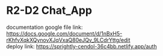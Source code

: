<h1>R2-D2 Chat_App</h1>


documentation google file link: https://docs.google.com/document/d/1nBxH5-rKhfvXqkXQynovXJqVxaQ80eJQv_9LCdrYttg/edit<br/>
deploy link: https://sprightly-cendol-36c4bb.netlify.app/auth
